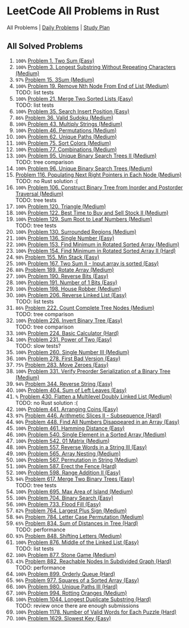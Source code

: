 LeetCode All Problems in Rust
=============================

All Problems | [Daily Problems](DAILY.md) | [Study Plan](STUDY_PLAN.md)

All Solved Problems
-------------------

1. `100%` [Problem 1. Two Sum (Easy)](problem_0001/)
2. `100%` [Problem 3. Longest Substring Without Repeating Characters (Medium)](problem_0003/)
3. `97%` [Problem 15. 3Sum (Medium)](problem_0015/)
4. `100%` [Problem 19. Remove Nth Node From End of List (Medium)](problem_0019/) \
    TODO: list tests
5. `100%` [Problem 21. Merge Two Sorted Lists (Easy)](problem_0021/) \
    TODO: list tests
6. `100%` [Problem 35. Search Insert Position (Easy)](problem_0035/)
7. `86%` [Problem 36. Valid Sudoku (Medium)](problem_0036/)
8. `100%` [Problem 43. Multiply Strings (Medium)](problem_0043/)
9. `100%` [Problem 46. Permutations (Medium)](problem_0046/)
10. `100%` [Problem 62. Unique Paths (Medium)](problem_0062/)
11. `100%` [Problem 75. Sort Colors (Medium)](problem_0075/)
12. `100%` [Problem 77. Combinations (Medium)](problem_0077/)
13. `100%` [Problem 95. Unique Binary Search Trees II (Medium)](problem_0095/) \
    TODO: tree comparison
14. `100%` [Problem 96. Unique Binary Search Trees (Medium)](problem_0096/)
15. [Problem 116. Populating Next Right Pointers in Each Node (Medium)](problem_0116/) \
    TODO: no Rust solution :(
16. `100%` [Problem 106. Construct Binary Tree from Inorder and Postorder Traversal (Medium)](problem_0106/) \
    TODO: tree tests
17. `100%` [Problem 120. Triangle (Medium)](problem_0120/)
18. `100%` [Problem 122. Best Time to Buy and Sell Stock II (Medium)](problem_0122/)
19. `100%` [Problem 129. Sum Root to Leaf Numbers (Medium)](problem_0129/) \
    TODO: tree tests
20. `100%` [Problem 130. Surrounded Regions (Medium)](problem_0130/)
21. `100%` [Problem 136. Single Number (Easy)](problem_0136/)
22. `100%` [Problem 153. Find Minimum in Rotated Sorted Array (Medium)](problem_0153/)
23. `100%` [Problem 154. Find Minimum in Rotated Sorted Array II (Hard)](problem_0154/)
24. `98%` [Problem 155. Min Stack (Easy)](problem_0155/)
25. `100%` [Problem 167. Two Sum II - Input array is sorted (Easy)](problem_0167/)
26. `88%` [Problem 189. Rotate Array (Medium)](problem_0189/)
27. `100%` [Problem 190. Reverse Bits (Easy)](problem_0190/)
28. `100%` [Problem 191. Number of 1 Bits (Easy)](problem_0191/)
29. `100%` [Problem 198. House Robber (Medium)](problem_0198/)
30. `100%` [Problem 206. Reverse Linked List (Easy)](problem_0206/) \
    TODO: list tests
31. `86%` [Problem 222. Count Complete Tree Nodes (Medium)](problem_0222/) \
    TODO: tree comparison
32. `100%` [Problem 226. Invert Binary Tree (Easy)](problem_0226/) \
    TODO: tree comparison
33. `100%` [Problem 224. Basic Calculator (Hard)](problem_0224/)
34. `100%` [Problem 231. Power of Two (Easy)](problem_0231/) \
    TODO: slow tests?
35. `100%` [Problem 260. Single Number III (Medium)](problem_0260/)
36. `100%` [Problem 278. First Bad Version (Easy)](problem_0278/)
37. `75%` [Problem 283. Move Zeroes (Easy)](problem_0283/)
38. `100%` [Problem 331. Verify Preorder Serialization of a Binary Tree (Medium)](problem_0331/)
39. `94%` [Problem 344. Reverse String (Easy)](problem_0344/)
40. `100%` [Problem 404. Sum of Left Leaves (Easy)](problem_0404/)
41. `%` [Problem 430. Flatten a Multilevel Doubly Linked List (Medium)](problem_0430/) \
    TODO: no Rust solution :(
42. `100%` [Problem 441. Arranging Coins (Easy)](problem_0441/)
43. `97%` [Problem 446. Arithmetic Slices II - Subsequence (Hard)](problem_0446/)
44. `90%` [Problem 448. Find All Numbers Disappeared in an Array (Easy)](problem_0448/)
45. `100%` [Problem 461. Hamming Distance (Easy)](problem_0461/)
46. `100%` [Problem 540. Single Element in a Sorted Array (Medium)](problem_0540/)
47. `100%` [Problem 542. 01 Matrix (Medium)](problem_0542/)
48. `100%` [Problem 557. Reverse Words in a String III (Easy)](problem_0557/)
49. `100%` [Problem 565. Array Nesting (Medium)](problem_0565/)
50. `100%` [Problem 567. Permutation in String (Medium)](problem_0567/)
51. `100%` [Problem 587. Erect the Fence (Hard)](problem_0587/)
52. `100%` [Problem 598. Range Addition II (Easy)](problem_0598/)
53. `94%` [Problem 617. Merge Two Binary Trees (Easy)](problem_0617/) \
    TODO: tree tests
54. `100%` [Problem 695. Max Area of Island (Medium)](problem_0695/)
55. `100%` [Problem 704. Binary Search (Easy)](problem_0704/)
56. `100%` [Problem 733. Flood Fill (Easy)](problem_0733/)
57. `82%` [Problem 764. Largest Plus Sign (Medium)](problem_0764/)
58. `94%` [Problem 784. Letter Case Permutation (Medium)](problem_0784/)
59. `65%` [Problem 834. Sum of Distances in Tree (Hard)](problem_0834/) \
    TODO: performance
60. `93%` [Problem 848. Shifting Letters (Medium)](problem_0848/)
61. `100%` [Problem 876. Middle of the Linked List (Easy)](problem_0876/) \
    TODO: list tests
62. `100%` [Problem 877. Stone Game (Medium)](problem_0877/)
63. `43%` [Problem 882. Reachable Nodes In Subdivided Graph (Hard)](problem_0882/) \
    TODO: performance
64. `100%` [Problem 899. Orderly Queue (Hard)](problem_0899/)
65. `96%` [Problem 977. Squares of a Sorted Array (Easy)](problem_0977/)
66. `100%` [Problem 980. Unique Paths III (Hard)](problem_0980/)
67. `100%` [Problem 994. Rotting Oranges (Medium)](problem_0994/)
68. `100%` [Problem 1044. Longest Duplicate Substring (Hard)](problem_1044/) \
    TODO: review once there are enough submissions
69. `100%` [Problem 1178. Number of Valid Words for Each Puzzle (Hard)](problem_1178/)
70. `100%` [Problem 1629. Slowest Key (Easy)](problem_1629/)
